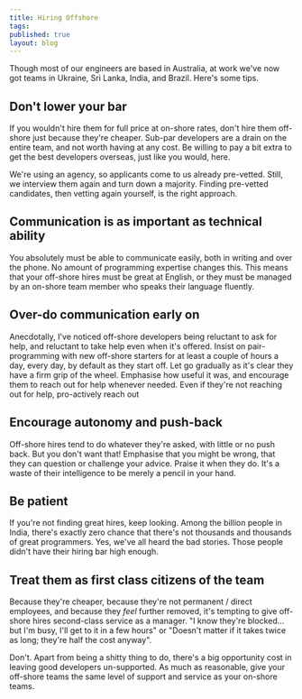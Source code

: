 ```yaml
---
title: Hiring Offshore
tags:
published: true
layout: blog
---
```


Though most of our engineers are based in Australia, at work we've now got teams in Ukraine, Sri Lanka, India, and Brazil. Here's some tips.

## Don't lower your bar

If you wouldn't hire them for full price at on-shore rates, don't hire them off-shore just because they're cheaper. Sub-par developers are a drain on the entire team, and not worth having at any cost. Be willing to pay a bit extra to get the best developers overseas, just like you would, here.

We're using an agency, so applicants come to us already pre-vetted. Still, we interview them again and turn down a majority. Finding pre-vetted candidates, then vetting again yourself, is the right approach.

## Communication is as important as technical ability

You absolutely must be able to communicate easily, both in writing and over the phone. No amount of programming expertise changes this. This means that your off-shore hires must be great at English, or they must be managed by an on-shore team member who speaks their language fluently.

## Over-do communication early on

Anecdotally, I've noticed off-shore developers being reluctant to ask for help, and reluctant to take help even when it's offered. Insist on pair-programming with new off-shore starters for at least a couple of hours a day, every day, by default as they start off. Let go gradually as it's clear they have a firm grip of the wheel. Emphasise how useful it was, and encourage them to reach out for help whenever needed. Even if they're not reaching out for help, pro-actively reach out

## Encourage autonomy and push-back

Off-shore hires tend to do whatever they're asked, with little or no push back. But you don't want that! Emphasise that you might be wrong, that they can question or challenge your advice. Praise it when they do. It's a waste of their intelligence to be merely a pencil in your hand.

## Be patient

If you're not finding great hires, keep looking. Among the billion people in India, there's exactly zero chance that there's not thousands and thousands of great programmers. Yes, we've all heard the bad stories. Those people didn't have their hiring bar high enough.

## Treat them as first class citizens of the team

Because they're cheaper, because they're not permanent / direct employees, and because they _feel_ further removed, it's tempting to give off-shore hires second-class service as a manager. "I know they're blocked... but I'm busy, I'll get to it in a few hours" or "Doesn't matter if it takes twice as long; they're half the cost anyway".

Don't. Apart from being a shitty thing to do, there's a big opportunity cost in leaving good developers un-supported. As much as reasonable, give your off-shore teams the same level of support and service as your on-shore teams.
